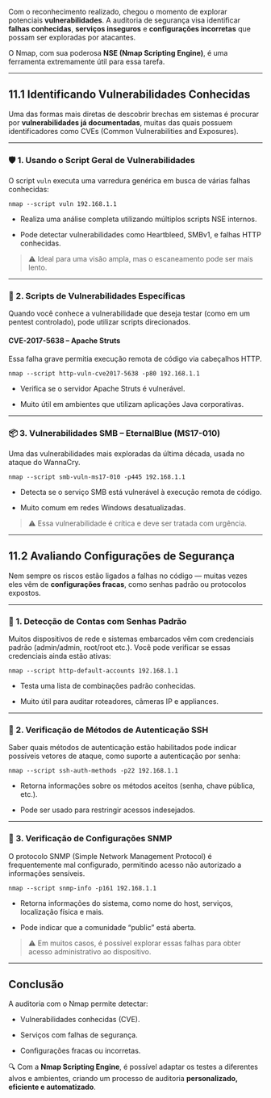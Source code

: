 Com o reconhecimento realizado, chegou o momento de explorar potenciais **vulnerabilidades**. A auditoria de segurança visa identificar **falhas conhecidas**, **serviços inseguros** e **configurações incorretas** que possam ser exploradas por atacantes.

O Nmap, com sua poderosa **NSE (Nmap Scripting Engine)**, é uma ferramenta extremamente útil para essa tarefa.

---

## 11.1 Identificando Vulnerabilidades Conhecidas

Uma das formas mais diretas de descobrir brechas em sistemas é procurar por **vulnerabilidades já documentadas**, muitas das quais possuem identificadores como CVEs (Common Vulnerabilities and Exposures).

---

### 🛡️ 1. Usando o Script Geral de Vulnerabilidades

O script `vuln` executa uma varredura genérica em busca de várias falhas conhecidas:

`nmap --script vuln 192.168.1.1`

- Realiza uma análise completa utilizando múltiplos scripts NSE internos.
    
- Pode detectar vulnerabilidades como Heartbleed, SMBv1, e falhas HTTP conhecidas.
    

> ⚠️ Ideal para uma visão ampla, mas o escaneamento pode ser mais lento.

---

### 🎯 2. Scripts de Vulnerabilidades Específicas

Quando você conhece a vulnerabilidade que deseja testar (como em um pentest controlado), pode utilizar scripts direcionados.

#### CVE-2017-5638 – Apache Struts

Essa falha grave permitia execução remota de código via cabeçalhos HTTP.

`nmap --script http-vuln-cve2017-5638 -p80 192.168.1.1`

- Verifica se o servidor Apache Struts é vulnerável.
    
- Muito útil em ambientes que utilizam aplicações Java corporativas.
    

---

### 📦 3. Vulnerabilidades SMB – EternalBlue (MS17-010)

Uma das vulnerabilidades mais exploradas da última década, usada no ataque do WannaCry.

`nmap --script smb-vuln-ms17-010 -p445 192.168.1.1`

- Detecta se o serviço SMB está vulnerável à execução remota de código.
    
- Muito comum em redes Windows desatualizadas.
    

> ⚠️ Essa vulnerabilidade é crítica e deve ser tratada com urgência.

---

## 11.2 Avaliando Configurações de Segurança

Nem sempre os riscos estão ligados a falhas no código — muitas vezes eles vêm de **configurações fracas**, como senhas padrão ou protocolos expostos.

---

### 🔐 1. Detecção de Contas com Senhas Padrão

Muitos dispositivos de rede e sistemas embarcados vêm com credenciais padrão (admin/admin, root/root etc.). Você pode verificar se essas credenciais ainda estão ativas:

`nmap --script http-default-accounts 192.168.1.1`

- Testa uma lista de combinações padrão conhecidas.
    
- Muito útil para auditar roteadores, câmeras IP e appliances.
    

---

### 🧰 2. Verificação de Métodos de Autenticação SSH

Saber quais métodos de autenticação estão habilitados pode indicar possíveis vetores de ataque, como suporte a autenticação por senha:

`nmap --script ssh-auth-methods -p22 192.168.1.1`

- Retorna informações sobre os métodos aceitos (senha, chave pública, etc.).
    
- Pode ser usado para restringir acessos indesejados.
    

---

### 📡 3. Verificação de Configurações SNMP

O protocolo SNMP (Simple Network Management Protocol) é frequentemente mal configurado, permitindo acesso não autorizado a informações sensíveis.

`nmap --script snmp-info -p161 192.168.1.1`

- Retorna informações do sistema, como nome do host, serviços, localização física e mais.
    
- Pode indicar que a comunidade “public” está aberta.
    

> ⚠️ Em muitos casos, é possível explorar essas falhas para obter acesso administrativo ao dispositivo.

---

## Conclusão

A auditoria com o Nmap permite detectar:

- Vulnerabilidades conhecidas (CVE).
    
- Serviços com falhas de segurança.
    
- Configurações fracas ou incorretas.
    

🔍 Com a **Nmap Scripting Engine**, é possível adaptar os testes a diferentes alvos e ambientes, criando um processo de auditoria **personalizado, eficiente e automatizado**.